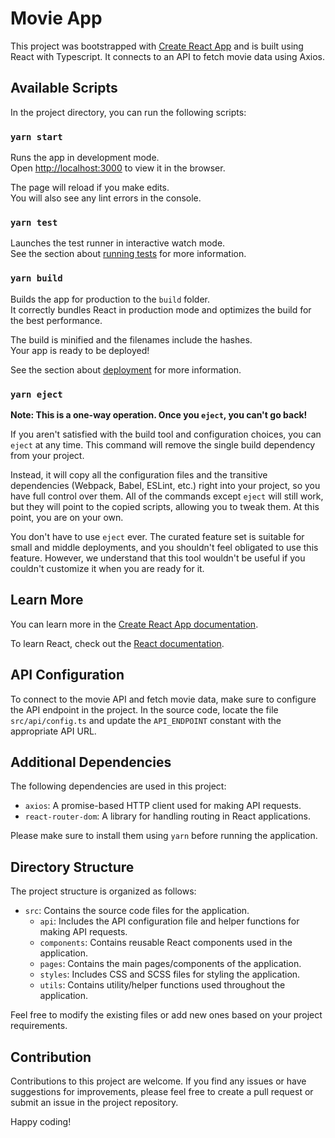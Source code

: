 # Movie App

This project was bootstrapped with [Create React App](https://github.com/facebook/create-react-app) and is built using React with Typescript. It connects to an API to fetch movie data using Axios.

## Available Scripts

In the project directory, you can run the following scripts:

### `yarn start`

Runs the app in development mode.\
Open [http://localhost:3000](http://localhost:3000) to view it in the browser.

The page will reload if you make edits.\
You will also see any lint errors in the console.

### `yarn test`

Launches the test runner in interactive watch mode.\
See the section about [running tests](https://facebook.github.io/create-react-app/docs/running-tests) for more information.

### `yarn build`

Builds the app for production to the `build` folder.\
It correctly bundles React in production mode and optimizes the build for the best performance.

The build is minified and the filenames include the hashes.\
Your app is ready to be deployed!

See the section about [deployment](https://facebook.github.io/create-react-app/docs/deployment) for more information.

### `yarn eject`

**Note: This is a one-way operation. Once you `eject`, you can't go back!**

If you aren't satisfied with the build tool and configuration choices, you can `eject` at any time. This command will remove the single build dependency from your project.

Instead, it will copy all the configuration files and the transitive dependencies (Webpack, Babel, ESLint, etc.) right into your project, so you have full control over them. All of the commands except `eject` will still work, but they will point to the copied scripts, allowing you to tweak them. At this point, you are on your own.

You don't have to use `eject` ever. The curated feature set is suitable for small and middle deployments, and you shouldn't feel obligated to use this feature. However, we understand that this tool wouldn't be useful if you couldn't customize it when you are ready for it.

## Learn More

You can learn more in the [Create React App documentation](https://facebook.github.io/create-react-app/docs/getting-started).

To learn React, check out the [React documentation](https://reactjs.org/).

## API Configuration

To connect to the movie API and fetch movie data, make sure to configure the API endpoint in the project. In the source code, locate the file `src/api/config.ts` and update the `API_ENDPOINT` constant with the appropriate API URL.

## Additional Dependencies

The following dependencies are used in this project:
- `axios`: A promise-based HTTP client used for making API requests.
- `react-router-dom`: A library for handling routing in React applications.

Please make sure to install them using `yarn` before running the application.

## Directory Structure

The project structure is organized as follows:

- `src`: Contains the source code files for the application.
  - `api`: Includes the API configuration file and helper functions for making API requests.
  - `components`: Contains reusable React components used in the application.
  - `pages`: Contains the main pages/components of the application.
  - `styles`: Includes CSS and SCSS files for styling the application.
  - `utils`: Contains utility/helper functions used throughout the application.

Feel free to modify the existing files or add new ones based on your project requirements.

## Contribution

Contributions to this project are welcome. If you find any issues or have suggestions for improvements, please feel free to create a pull request or submit an issue in the project repository.

Happy coding!

